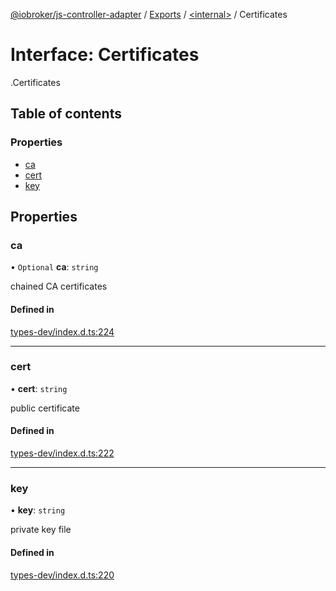 [@iobroker/js-controller-adapter](../README.md) / [Exports](../modules.md) / [<internal\>](../modules/internal_.md) / Certificates

# Interface: Certificates

[<internal>](../modules/internal_.md).Certificates

## Table of contents

### Properties

- [ca](internal_.Certificates.md#ca)
- [cert](internal_.Certificates.md#cert)
- [key](internal_.Certificates.md#key)

## Properties

### ca

• `Optional` **ca**: `string`

chained CA certificates

#### Defined in

[types-dev/index.d.ts:224](https://github.com/ioBroker/ioBroker.js-controller/blob/9c021089/packages/types-dev/index.d.ts#L224)

___

### cert

• **cert**: `string`

public certificate

#### Defined in

[types-dev/index.d.ts:222](https://github.com/ioBroker/ioBroker.js-controller/blob/9c021089/packages/types-dev/index.d.ts#L222)

___

### key

• **key**: `string`

private key file

#### Defined in

[types-dev/index.d.ts:220](https://github.com/ioBroker/ioBroker.js-controller/blob/9c021089/packages/types-dev/index.d.ts#L220)

